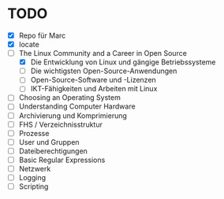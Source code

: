 # TODO

- [x] Repo für Marc
- [x] locate
- [ ] The Linux Community and a Career in Open Source
  - [x] Die Entwicklung von Linux und gängige Betriebssysteme
  - [ ] Die wichtigsten Open-Source-Anwendungen
  - [ ] Open-Source-Software und -Lizenzen
  - [ ] IKT-Fähigkeiten und Arbeiten mit Linux
- [ ] Choosing an Operating System 
- [ ] Understanding Computer Hardware
- [ ] Archivierung und Komprimierung
- [ ] FHS / Verzeichnisstruktur
- [ ] Prozesse
- [ ] User und Gruppen
- [ ] Dateiberechtigungen
- [ ] Basic Regular Expressions
- [ ] Netzwerk
- [ ] Logging
- [ ] Scripting
